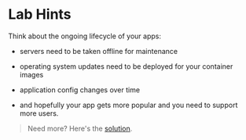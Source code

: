 # Lab Hints

Think about the ongoing lifecycle of your apps:

- servers need to be taken offline for maintenance

- operating system updates need to be deployed for your container images

- application config changes over time

- and hopefully your app gets more popular and you need to support more users.

> Need more? Here's the [solution](solution.md).